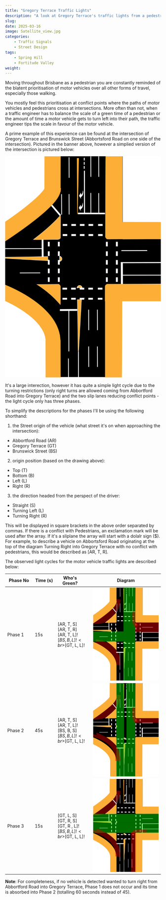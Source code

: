 ```yaml
---
title: "Gregory Terrace Traffic Lights"
description: "A look at Gregory Terrace's traffic lights from a pedestrians perspective." 
slug:
date: 2025-03-16
image: Satellite_view.jpg
categories:
    - Traffic Signals
    - Street Design
tags:  
    - Spring Hill
    - Fortitude Valley
weight: 
---
```


Moving throughout Brisbane as a pedestrian you are constantly reminded of the blatent prioritisation of motor vehicles over all other forms of travel, especially those walking.


You mostly feel this prioritisation at conflict points where the paths of motor vehicles and pedestrians cross at intersections. More often than not, when a traffic engineer has to balance the scale of a green time of a pedestrian or the amount of time a motor vehicle gets to turn left into their path, the traffic engineer tips the scale in favour of the motor vehicle. 


A prime example of this experience can be found at the intersection of Gregory Terrace and Brunswick Street (Abbortsford Road on one side of the intersection). Pictured in the banner above, however a simplied version of the intersection is pictured below:

![Simplified intersetion at Gregory Terrace](Brunswick_Street.png)

It's a large interection, however it has quite a simple light cycle due to the turning restrictions (only right turns are allowed coming from Abbortford Road into Gregory Terrace) and the two slip lanes reducing conflict points - the light cycle only has three phases.

To simplify the descriptions for the phases I'll be using the following shorthand:
1.  the Street origin of the vehicle (what street it's on when approaching the intersection):
- Abbortford Road (AR)
- Gregory Terrace (GT)
- Brunswick Street (BS)
2. origin position (based on the drawing above):
- Top (T)
- Bottom (B)
- Left (L)
- Right (R)
3. the direction headed from the perspect of the driver:
- Straight (S)
- Turning Left (L)
- Turning Right (R)


This will be displayed in square brackets in the above order separated by commas. If there is a conflict with Pedestrians, an exclamation mark will be used after the array. If it's a sliplane the array will start with a dolalr sign ($). For example, to describe a vehicle on Abbortsford Road originating at the top of the diagram Turning Right into Gregory Terrace with no conflict with pedestrians, this would be described as [AR, T, R].

The observed light cycles for the motor vehicle traffic lights are described below:

| <div style="width:75px">Phase No</div>| <div style="width:60px">Time (s)</div> | <div style="width:80px">Who's Green?</div> | Diagram
|----|----|----|---|
| Phase 1| 15s | [AR, T, S]<br>[AR, T, R]<br>[AR, T, L]!<br>$[BS, B, L]!<br>$[GT, L, L]! | ![Phase 1](Brunswick_Street_Phase_1.png) |
| Phase 2| 45s | [AR, T, S]<br>[AR, T, L]!<br>[BS, B, S] <br>$[BS, B, L]!<br>$[GT, L, L]! | ![Phase 2](Brunswick_Street_Phase_2.png) |
| Phase 3| 15s | [GT, L, S]<br>[GT, R, S]<br>[GT, R , L]! <br>$[BS, B, L]!<br>$[GT, L, L]!| ![Phase 3](Brunswick_Street_Phase_3.png) |

**Note**: For completeness, if no vehicle is detected wanted to turn right from Abbortford Road into Gregory Terrace, Phase 1 does not occur and its time is absorbed into Phase 2 (totalling 60 seconds instead of 45).

